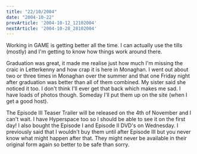 ```yaml
---
title: "22/10/2004"
date: "2004-10-22"
prevArticle: '2004-10-12_12102004'
nextArticle: '2004-10-28_28102004'
---
```

Working in GAME is getting better all the time. I can actually use the tills (mostly) and I'm getting to know how things work around there.

Graduation was great, it made me realise just how much I'm missing the craic in Letterkenny and how crap it is here in Monaghan. I went out about two or three times in Monaghan over the summer and that one Friday night after graduation was better than all of them combined. My sister said she noticed it too. I don't think I'll ever get that back which makes me sad. I have loads of photos though. Someday I'll put them up on the site (when I get a good host).

The Episode III Teaser Trailer will be released on the 4th of November and I can't wait. I have Hyperspace too so I should be able to see it on the first day! I also bought the Episode I and Episode II DVD's on Wednesday. I previously said that I wouldn't buy them until after Episode III but you never know what might happen after that. They might never be available in their original form again so better to be safe than sorry.
